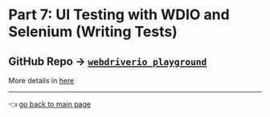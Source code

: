 # Part 7: UI Testing with WDIO and Selenium (Writing Tests)

## GitHub Repo → [`webdriverio_playground`](https://github.com/ivaaaa/webdriverio_playground)

More details in [here](https://github.com/ivaaaa/webdriverio_playground/#tasks-iteration-1-write-e2e-test)


--- 

:point_left: [go back to main page](../README.md)